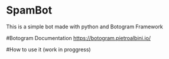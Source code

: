 # SpamBot

This is a simple bot made with python and Botogram Framework 

#Botogram Documentation 
https://botogram.pietroalbini.io/


#How to use it
(work in proggress)
